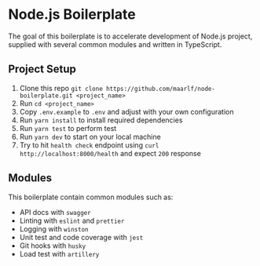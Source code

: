 # Node.js Boilerplate

The goal of this boilerplate is to accelerate development of Node.js project, supplied with several common modules and written in TypeScript.

## Project Setup

1. Clone this repo `git clone https://github.com/maarlf/node-boilerplate.git <project_name>`
2. Run `cd <project_name>`
3. Copy `.env.example` to `.env` and adjust with your own configuration
4. Run `yarn install` to install required dependencies
5. Run `yarn test` to perform test
6. Run `yarn dev` to start on your local machine
7. Try to hit `health check` endpoint using `curl http://localhost:8000/health` and expect `200` response

## Modules

This boilerplate contain common modules such as:

- API docs with `swagger`
- Linting with `eslint` and `prettier`
- Logging with `winston`
- Unit test and code coverage with `jest`
- Git hooks with `husky`
- Load test with `artillery`
